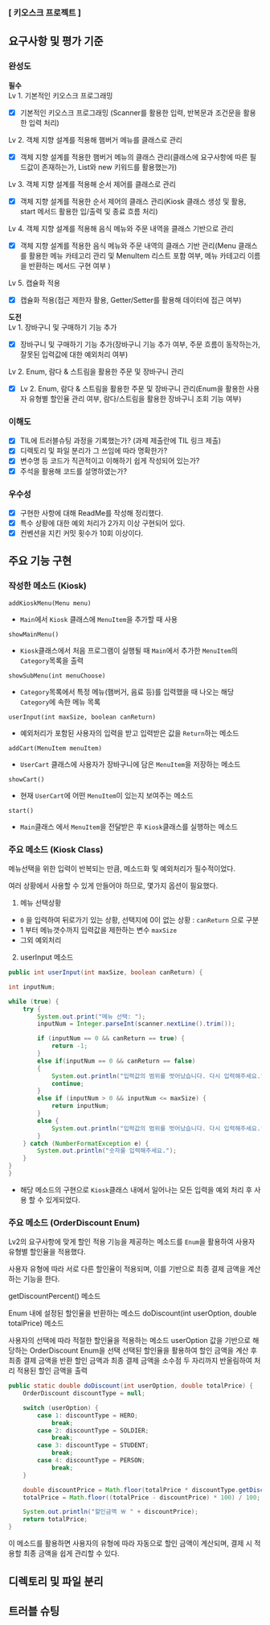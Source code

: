 ### [ 키오스크 프로젝트 ]

## 요구사항 및 평가 기준

### 완성도
**필수**  
Lv 1. 기본적인 키오스크 프로그래밍  
- [x] 기본적인 키오스크 프로그래밍 (Scanner를 활용한 입력, 반복문과 조건문을 활용한 입력 처리)

Lv 2. 객체 지향 설계를 적용해 햄버거 메뉴를 클래스로 관리  
- [x] 객체 지향 설계를 적용한 햄버거 메뉴의 클래스 관리(클래스에 요구사항에 따른 필드값이 존재하는가, List와 new 키워드를 활용했는가)

Lv 3. 객체 지향 설계를 적용해 순서 제어를 클래스로 관리  
- [x] 객체 지향 설계를 적용한 순서 제어의 클래스 관리(Kiosk 클래스 생성 및 활용, start 메서드 활용한 입/출력 및 종료 흐름 처리)

Lv 4. 객체 지향 설계를 적용해 음식 메뉴와 주문 내역을 클래스 
기반으로 관리  
- [x] 객체 지향 설계를 적용한 음식 메뉴와 주문 내역의 클래스 기반 관리(Menu 클래스를 활용한 메뉴 카테고리 관리 및 MenuItem 리스트 포함 여부, 메뉴 카테고리 이름을 반환하는 메서드 구현 여부 )

Lv 5. 캡슐화 적용  
- [x] 캡슐화 적용(접근 제한자 활용, Getter/Setter를 활용해 데이터에 접근 여부)


**도전**  
Lv 1. 장바구니 및 구매하기 기능 추가  
- [x] 장바구니 및 구매하기 기능 추가(장바구니 기능 추가 여부, 주문 흐름이 동작하는가, 잘못된 입력값에 대한 예외처리 여부)

Lv 2. Enum, 람다 & 스트림을 활용한 주문 및 장바구니 관리  
- [x] Lv 2. Enum, 람다 & 스트림을 활용한 주문 및 장바구니 관리(Enum을 활용한 사용자 유형별 할인율 관리 여부, 람다/스트림을 활용한 장바구니 조회 기능 여부)


### 이해도

- [x] TIL에 트러블슈팅 과정을 기록했는가? (과제 제출란에 TIL 링크 제출)
- [x] 디렉토리 및 파일 분리가 그 쓰임에 따라 명확한가?
- [x] 변수명 등 코드가 직관적이고 이해하기 쉽게 작성되어 있는가?
- [x] 주석을 활용해 코드를 설명하였는가?

### 우수성

- [x] 구현한 사항에 대해 ReadMe를 작성해 정리했다.
- [x] 특수 상황에 대한 예외 처리가 2가지 이상 구현되어 있다.
- [x] 컨벤션을 지킨 커밋 횟수가 10회 이상이다.

## 주요 기능 구현

### 작성한 메소드 (Kiosk)

`addKioskMenu(Menu menu)`
- `Main`에서 `Kiosk` 클래스에 `MenuItem`을 추가할 때 사용 

`showMainMenu()`
- `Kiosk`클래스에서 처음 프로그램이 실행될 때 `Main`에서 추가한 `MenuItem`의 `Category`목록을 출력

`showSubMenu(int menuChoose)`
- `Category`목록에서 특정 메뉴(햄버거, 음료 등)를 입력했을 때 나오는 해당 `Category`에 속한 메뉴 목록

`userInput(int maxSize, boolean canReturn)`
- 예외처리가 포함된 사용자의 입력을 받고 입력받은 값을 `Return`하는 메소드

`addCart(MenuItem menuItem)`
- `UserCart` 클래스에 사용자가 장바구니에 담은 `MenuItem`을 저장하는 메소드

`showCart()`
- 현재 `UserCart`에 어떤 `MenuItem`이 있는지 보여주는 메소드

`start()`
- `Main`클래스 에서 `MenuItem`을 전달받은 후 `Kiosk`클래스를 실행하는 메소드


### 주요 메소드 (Kiosk Class)
메뉴선택을 위한 입력이 반복되는 만큼, 메소드화 및 예외처리가 필수적이었다.

여러 상황에서 사용할 수 있게 만들어야 하므로, 몇가지 옵션이 필요했다.

1. 메뉴 선택상황
- `0` 을 입력하여 뒤로가기 있는 상황, 선택지에 0이 없는 상황 : `canReturn` 으로 구분
- 1 부터 메뉴갯수까지 입력값을 제한하는 변수 `maxSize`
- 그외 예외처리

2. userInput 메소드
```java
public int userInput(int maxSize, boolean canReturn) {

int inputNum;

while (true) {
    try {
        System.out.print("메뉴 선택: ");
        inputNum = Integer.parseInt(scanner.nextLine().trim());

        if (inputNum == 0 && canReturn == true) {
            return -1;
        }
        else if(inputNum == 0 && canReturn == false)
        {
            System.out.println("입력값의 범위를 벗어났습니다. 다시 입력해주세요.");
            continue;
        }
        else if (inputNum > 0 && inputNum <= maxSize) {
            return inputNum;
        }
        else {
            System.out.println("입력값의 범위를 벗어났습니다. 다시 입력해주세요.");
        }
    } catch (NumberFormatException e) {
        System.out.println("숫자를 입력해주세요.");
    }
}
}
```
- 해당 메소드의 구현으로 `Kiosk`클래스 내에서 일어나는 모든 입력을 예외 처리 후 사용 할 수 있게되었다.

### 주요 메소드 (OrderDiscount Enum)

Lv2의 요구사항에 맞게 할인 적용 기능을 제공하는 메소드를 `Enum`을 활용하여 사용자 유형별 할인율을 적용했다.

사용자 유형에 따라 서로 다른 할인율이 적용되며, 이를 기반으로 최종 결제 금액을 계산하는 기능을 한다.

getDiscountPercent() 메소드

Enum 내에 설정된 할인율을 반환하는 메소드
doDiscount(int userOption, double totalPrice) 메소드

사용자의 선택에 따라 적절한 할인율을 적용하는 메소드
userOption 값을 기반으로 해당하는 OrderDiscount Enum을 선택
선택된 할인율을 활용하여 할인 금액을 계산 후 최종 결제 금액을 반환
할인 금액과 최종 결제 금액을 소수점 두 자리까지 반올림하여 처리
적용된 할인 금액을 출력

```java
public static double doDiscount(int userOption, double totalPrice) {
    OrderDiscount discountType = null;

    switch (userOption) {
        case 1: discountType = HERO;
            break;
        case 2: discountType = SOLDIER;
            break;
        case 3: discountType = STUDENT;
            break;
        case 4: discountType = PERSON;
            break;
    }

    double discountPrice = Math.floor(totalPrice * discountType.getDiscountPercent() * 100) / 100;
    totalPrice = Math.floor((totalPrice - discountPrice) * 100) / 100;

    System.out.println("할인금액 ￦ " + discountPrice);
    return totalPrice;
}
```
이 메소드를 활용하면 사용자의 유형에 따라 자동으로 할인 금액이 계산되며, 결제 시 적용할 최종 금액을 쉽게 관리할 수 있다.



## 디렉토리 및 파일 분리

## 트러블 슈팅